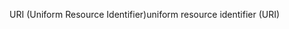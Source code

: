 <span data-ttu-id="3cd14-101">URI (Uniform Resource Identifier)</span><span class="sxs-lookup"><span data-stu-id="3cd14-101">uniform resource identifier (URI)</span></span>